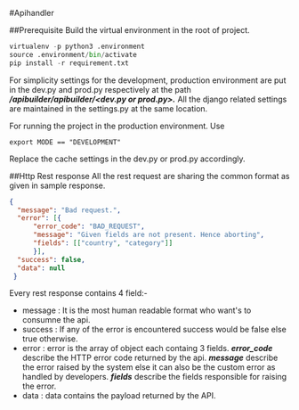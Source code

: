 #Apihandler


##Prerequisite
Build the virtual environment in the root of project.
```python
virtualenv -p python3 .environment
source .environment/bin/activate
pip install -r requirement.txt
```

For simplicity settings for the development, production environment are put in the dev.py and prod.py
respectively at the path **_/apibuilder/apibuilder/<dev.py or prod.py>._** All the django related settings 
are maintained in the settings.py at the same location.

For running the project in the production environment. Use 
```commandline
export MODE == "DEVELOPMENT"
```

Replace the cache settings in the dev.py or prod.py accordingly.

##Http Rest response
All the rest request are sharing the common format as given in sample response.

```json
{
  "message": "Bad request.",
  "error": [{
      "error_code": "BAD_REQUEST",
      "message": "Given fields are not present. Hence aborting",
      "fields": [["country", "category"]]
      }],
  "success": false,
  "data": null
 }
```

Every rest response contains 4 field:-
* message : It is the most human readable format who want's to consumne the api.
* success : If any of the error is encountered success would be false else true otherwise.
* error : error is the array of object each containg 3 fields. **_error_code_** describe the HTTP error code returned by the api.
 **_message_** describe the error raised by the system else it can also be the custom error as handled
 by developers. **_fields_** describe the fields responsible for raising the error.
* data : data contains the payload returned by the API.

